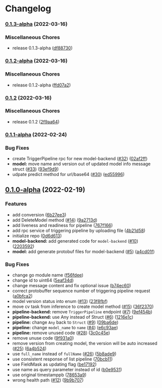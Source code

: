 # Changelog

### [0.1.3-alpha](https://github.com/instill-ai/protogen-go/compare/v0.1.2-alpha...v0.1.3-alpha) (2022-03-16)


### Miscellaneous Chores

* release 0.1.3-alpha ([df88730](https://github.com/instill-ai/protogen-go/commit/df88730596863b4e6233a625262f7813cc32c88f))

### [0.1.2-alpha](https://github.com/instill-ai/protogen-go/compare/v0.1.2...v0.1.2-alpha) (2022-03-16)


### Miscellaneous Chores

* release 0.1.2-alpha ([ffd07a2](https://github.com/instill-ai/protogen-go/commit/ffd07a28939a7c3071c1fbfce2656672b23a6945))

### [0.1.2](https://github.com/instill-ai/protogen-go/compare/v0.1.1-alpha...v0.1.2) (2022-03-16)


### Miscellaneous Chores

* release 0.1.2 ([2f9aa64](https://github.com/instill-ai/protogen-go/commit/2f9aa6456cce4922113d9bf32de81d2d507bafbd))

### [0.1.1-alpha](https://github.com/instill-ai/protogen-go/compare/v0.1.0-alpha...v0.1.1-alpha) (2022-02-24)


### Bug Fixes

* create TriggerPipeline rpc for new model-backend ([#32](https://github.com/instill-ai/protogen-go/issues/32)) ([02af2ff](https://github.com/instill-ai/protogen-go/commit/02af2ff006ead825392794e05b5f8c26d581c0c6))
* **model:** move name and version out of updated model info message struct ([#33](https://github.com/instill-ai/protogen-go/issues/33)) ([93ef9d9](https://github.com/instill-ai/protogen-go/commit/93ef9d9fcbcc1e350fa62af9d51b4e0e97e79574))
* udpate predict method for url/base64 ([#30](https://github.com/instill-ai/protogen-go/issues/30)) ([ed55996](https://github.com/instill-ai/protogen-go/commit/ed559967d7ea0004b2f7347f1384cc7fa2a7a2a0))

## [0.1.0-alpha](https://github.com/instill-ai/protogen-go/compare/v0.0.0-alpha...v0.1.0-alpha) (2022-02-19)


### Features

* add conversion ([6b27ee3](https://github.com/instill-ai/protogen-go/commit/6b27ee33fca9c8cd0115fa8b38b4befcff946ea4))
* add DeleteModel method ([#14](https://github.com/instill-ai/protogen-go/issues/14)) ([9a2713d](https://github.com/instill-ai/protogen-go/commit/9a2713d704b2c30945696afd7c5289e63b80ee64))
* add liveness and readiness for pipeline ([767f166](https://github.com/instill-ai/protogen-go/commit/767f166cb546e69115d178855092b0a8186e3200))
* add rpc service of triggering pipeline by uploading file ([4b21d58](https://github.com/instill-ai/protogen-go/commit/4b21d582913832af0f3df694590621f5b78dd306))
* initialize repo ([0d6d613](https://github.com/instill-ai/protogen-go/commit/0d6d613615394a388150ed8610306f20b9599309))
* **model-backend:** add generated code for `model-backend` ([#10](https://github.com/instill-ai/protogen-go/issues/10)) ([2203592](https://github.com/instill-ai/protogen-go/commit/22035920e4553e4897436de5d6d17d6932830209))
* **model:** add generate protobuf files for model-backend ([#5](https://github.com/instill-ai/protogen-go/issues/5)) ([a4cd01f](https://github.com/instill-ai/protogen-go/commit/a4cd01f3b2f952d5256db11e251de07a2cd0b6e8))


### Bug Fixes

* change go module name ([f56fdee](https://github.com/instill-ai/protogen-go/commit/f56fdeee9a34b7acb0949db238ea9ec6b1b6b891))
* change id to uint64 ([5eaf34d](https://github.com/instill-ai/protogen-go/commit/5eaf34df589c6df096f667dbb4ac8c0612e82cf0))
* change message content and fix optional issue ([b74ec60](https://github.com/instill-ai/protogen-go/commit/b74ec602a8d26b6bf9e20f4ece7b45bc2fdff2b1))
* correct protobuffer sequence number of triggering pipeline request ([a0bfca2](https://github.com/instill-ai/protogen-go/commit/a0bfca2fd3c95a19a25789f5ff5fa9ce4d1f031b))
* model version status into enum ([#13](https://github.com/instill-ai/protogen-go/issues/13)) ([23f8fbf](https://github.com/instill-ai/protogen-go/commit/23f8fbfa8e13acaae9b3d6ceee01fbcb71f259ae))
* move cv task from inference to create model method ([#15](https://github.com/instill-ai/protogen-go/issues/15)) ([36f2370](https://github.com/instill-ai/protogen-go/commit/36f2370961ef89fbc127b9d9505aa8bb245e57d4))
* **pipeline-backend:** remove `TriggerPipeline` endpoint ([#7](https://github.com/instill-ai/protogen-go/issues/7)) ([9ef454b](https://github.com/instill-ai/protogen-go/commit/9ef454b9b8089d48b6816a19668462ce6ae79c36))
* **pipeline-backend:** use Any instead of Struct ([#6](https://github.com/instill-ai/protogen-go/issues/6)) ([1216e1c](https://github.com/instill-ai/protogen-go/commit/1216e1c0631dad691105f316354b497817e6ef20))
* **pipeline:** change `Any` back to `Struct` ([#9](https://github.com/instill-ai/protogen-go/issues/9)) ([09ba6de](https://github.com/instill-ai/protogen-go/commit/09ba6de03b2719294998b167acaffe3dbe18c6ca))
* **pipeline:** change `model_name` to `name` ([#4](https://github.com/instill-ai/protogen-go/issues/4)) ([e6c93ae](https://github.com/instill-ai/protogen-go/commit/e6c93ae50935fa50bb893f92c351ad5c9ae83d5d))
* **pipeline:** remove unused code ([#28](https://github.com/instill-ai/protogen-go/issues/28)) ([3c0c45e](https://github.com/instill-ai/protogen-go/commit/3c0c45e118585703f0bacb154b0d2b1bcd78223b))
* remove unuse code ([9f931a0](https://github.com/instill-ai/protogen-go/commit/9f931a0df89739a23533352b3ff4ab7786e81c11))
* remove version from creating model, the version will be auto increased ([#25](https://github.com/instill-ai/protogen-go/issues/25)) ([6a4b524](https://github.com/instill-ai/protogen-go/commit/6a4b524722dcf8be9eec6bdade197adef79cedc5))
* use `full_name` instead of `fullName` ([#26](https://github.com/instill-ai/protogen-go/issues/26)) ([5b8ade9](https://github.com/instill-ai/protogen-go/commit/5b8ade9e492384edd7467f5840ca8e4b5af4fc7d))
* use consistent response of list pipeline ([70bcb11](https://github.com/instill-ai/protogen-go/commit/70bcb112cf4e73179d528bba72c43c695432b889))
* use FieldMask as updating flag ([be17192](https://github.com/instill-ai/protogen-go/commit/be1719222c9d8ec6e84b43495bebacf179ae10d1))
* use name as query parameter instead of id ([b0e9531](https://github.com/instill-ai/protogen-go/commit/b0e9531885c2aed7e9a0d5d9c22e45558b8104e6))
* use original timestamppb ([78653a9](https://github.com/instill-ai/protogen-go/commit/78653a95256dbbc47069cda74f639bc3438e17ba))
* wrong health path ([#12](https://github.com/instill-ai/protogen-go/issues/12)) ([9b9b707](https://github.com/instill-ai/protogen-go/commit/9b9b7079641441e2f6d0bdf90400a27b289959c9))
